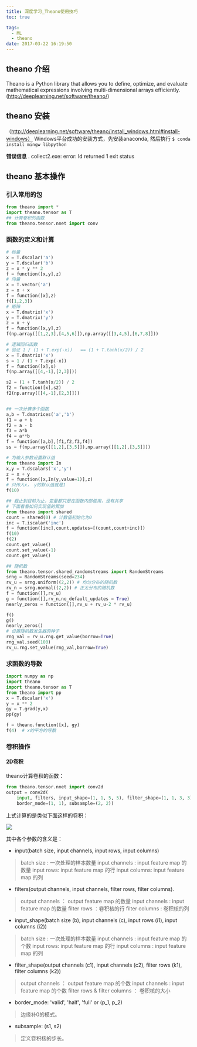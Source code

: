 ```yaml
---
title: 深度学习_Theano使用技巧
toc: true

tags:
  - ML
  - theano
date: 2017-03-22 16:19:50
---
```


## theano 介绍
Theano is a Python library that allows you to define, optimize, and evaluate mathematical expressions involving multi-dimensional arrays efficiently.
(http://deeplearning.net/software/theano/)

<!-- more -->

## theano 安装
（http://deeplearning.net/software/theano/install_windows.html#install-windows）
Windows平台成功的安装方式，先安装anaconda, 然后执行
`$ conda install mingw libpython`

**错误信息**
. collect2.exe: error: ld returned 1 exit status

## theano 基本操作

### 引入常用的包
```python
from theano import *
import theano.tensor as T
## 计算卷积的函数
from theano.tensor.nnet import conv
```

### 函数的定义和计算
```python
# 标量
x = T.dscalar('a')
y = T.dscalar('b')
z = x * y ** 2
f = function([x,y],z)
# 向量
x = T.vector('a')
z = x + x
f = function([x],z)
f([1,2,3])
# 矩阵
x = T.dmatrix('x')
y = T.dmatrix('y')
z = x + y
f = function([x,y],z)
f(np.array([[1,2,3],[4,5,6]]),np.array([[3,4,5],[6,7,8]]))

# 逻辑回归函数
# 验证 1 / (1 + T.exp(-x))   == (1 + T.tanh(x/2)) / 2
x = T.dmatrix('x')
s = 1 / (1 + T.exp(-x))
f = function([x],s)
f(np.array([[4,-1],[2,3]]))

s2 = (1 + T.tanh(x/2)) / 2
f2 = function([x],s2)
f2(np.array([[4,-1],[2,3]]))


## 一次计算多个函数
a,b = T.dmatrices('a','b')
f1 = a + b
f2 = a - b
f3 = a*b
f4 = a**b
f = function([a,b],[f1,f2,f3,f4])
ss = f(np.array([[1,2],[3,5]]),np.array([[1,2],[3,5]]))

# 为输入参数设置默认值
from theano import In
x,y = T.dscalars('x','y')
z = x + y
f = function([x,In(y,value=1)],z)
# 只传入x， y的默认值就是1
f(10)

## 截止到目前为止，变量都只是在函数内部使用，没有共享
# 下面看看如何实现值的累加
from theano import shared
count = shared(0) # 计数值初始化为0
inc = T.iscalar('inc')
f = function([inc],count,updates=[(count,count+inc)])
f(10)
f(2)
count.get_value()
count.set_value(-1)
count.get_value()

## 随机数
from theano.tensor.shared_randomstreams import RandomStreams
srng = RandomStreams(seed=234)
rv_u = srng.uniform((2,2)) # 均匀分布的随机数
rv_n = srng.normal((2,2)) # 正太分布的随机数
f = function([],rv_u)
g = function([],rv_n,no_default_updates = True)
nearly_zeros = function([],rv_u + rv_u-2 * rv_u)

f()
g()
nearly_zeros()
# 设置随机数发生器的种子
rng_val = rv_u.rng.get_value(borrow=True)
rng_val.seed(100)
rv_u.rng.set_value(rng_val,borrow=True)
```

### 求函数的导数
```python
import numpy as np
import theano
import theano.tensor as T
from theano import pp
x = T.dscalar('x')
y = x ** 2
gy = T.grad(y,x)
pp(gy)

f = theano.function([x], gy)
f(4)  # x的平方的导数
```

### 卷积操作

#### 2D卷积

theano计算卷积的函数：

```python
from theano.tensor.nnet import conv2d
output = conv2d(
    input, filters, input_shape=(1, 1, 5, 5), filter_shape=(1, 1, 3, 3),
    border_mode=(1, 1), subsample=(2, 2))
```

上式计算的是类似下面这样的卷积：

![](2017-05-12_161131.png)

其中各个参数的含义是：

- input(batch size, input channels, input rows, input columns)

>batch size : 一次处理的样本数量
input channels : input feature map 的数量
input rows: input feature map 的行
input columns: input feature map 的列

- filters(output channels, input channels, filter rows, filter columns).

>output channels ： output feature map 的数量
input channels : input feature map 的数量
filter rows ：卷积核的行
filter columns : 卷积核的列

- input_shape(batch size (b), input channels (c), input rows (i1), input columns (i2))

>batch size : 一次处理的样本数量
input channels : input feature map 的个数
input rows: input feature map 的行
input columns : input feature map 的列

- filter_shape(output channels (c1), input channels (c2), filter rows (k1), filter columns (k2))

>output channels ： output feature map 的个数
input channels : input feature map 的个数
filter rows & filter columns ： 卷积核的大小

- border_mode:	'valid', 'half', 'full' or (p_1, p_2)

>边缘补0的模式。

 - subsample:	(s1, s2)

 >定义卷积核的步长。
